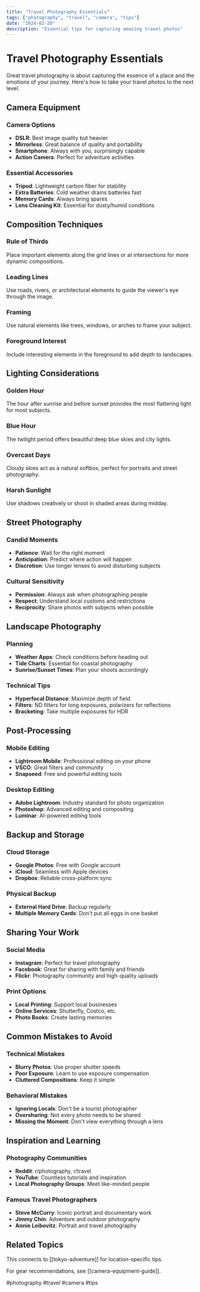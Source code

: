 ```yaml
---
title: "Travel Photography Essentials"
tags: ["photography", "travel", "camera", "tips"]
date: "2024-02-20"
description: "Essential tips for capturing amazing travel photos"
---
```


# Travel Photography Essentials

Great travel photography is about capturing the essence of a place and the emotions of your journey. Here's how to take your travel photos to the next level.

## Camera Equipment

### Camera Options
- **DSLR**: Best image quality but heavier
- **Mirrorless**: Great balance of quality and portability
- **Smartphone**: Always with you, surprisingly capable
- **Action Camera**: Perfect for adventure activities

### Essential Accessories
- **Tripod**: Lightweight carbon fiber for stability
- **Extra Batteries**: Cold weather drains batteries fast
- **Memory Cards**: Always bring spares
- **Lens Cleaning Kit**: Essential for dusty/humid conditions

## Composition Techniques

### Rule of Thirds
Place important elements along the grid lines or at intersections for more dynamic compositions.

### Leading Lines
Use roads, rivers, or architectural elements to guide the viewer's eye through the image.

### Framing
Use natural elements like trees, windows, or arches to frame your subject.

### Foreground Interest
Include interesting elements in the foreground to add depth to landscapes.

## Lighting Considerations

### Golden Hour
The hour after sunrise and before sunset provides the most flattering light for most subjects.

### Blue Hour
The twilight period offers beautiful deep blue skies and city lights.

### Overcast Days
Cloudy skies act as a natural softbox, perfect for portraits and street photography.

### Harsh Sunlight
Use shadows creatively or shoot in shaded areas during midday.

## Street Photography

### Candid Moments
- **Patience**: Wait for the right moment
- **Anticipation**: Predict where action will happen
- **Discretion**: Use longer lenses to avoid disturbing subjects

### Cultural Sensitivity
- **Permission**: Always ask when photographing people
- **Respect**: Understand local customs and restrictions
- **Reciprocity**: Share photos with subjects when possible

## Landscape Photography

### Planning
- **Weather Apps**: Check conditions before heading out
- **Tide Charts**: Essential for coastal photography
- **Sunrise/Sunset Times**: Plan your shoots accordingly

### Technical Tips
- **Hyperfocal Distance**: Maximize depth of field
- **Filters**: ND filters for long exposures, polarizers for reflections
- **Bracketing**: Take multiple exposures for HDR

## Post-Processing

### Mobile Editing
- **Lightroom Mobile**: Professional editing on your phone
- **VSCO**: Great filters and community
- **Snapseed**: Free and powerful editing tools

### Desktop Editing
- **Adobe Lightroom**: Industry standard for photo organization
- **Photoshop**: Advanced editing and compositing
- **Luminar**: AI-powered editing tools

## Backup and Storage

### Cloud Storage
- **Google Photos**: Free with Google account
- **iCloud**: Seamless with Apple devices
- **Dropbox**: Reliable cross-platform sync

### Physical Backup
- **External Hard Drive**: Backup regularly
- **Multiple Memory Cards**: Don't put all eggs in one basket

## Sharing Your Work

### Social Media
- **Instagram**: Perfect for travel photography
- **Facebook**: Great for sharing with family and friends
- **Flickr**: Photography community and high-quality uploads

### Print Options
- **Local Printing**: Support local businesses
- **Online Services**: Shutterfly, Costco, etc.
- **Photo Books**: Create lasting memories

## Common Mistakes to Avoid

### Technical Mistakes
- **Blurry Photos**: Use proper shutter speeds
- **Poor Exposure**: Learn to use exposure compensation
- **Cluttered Compositions**: Keep it simple

### Behavioral Mistakes
- **Ignoring Locals**: Don't be a tourist photographer
- **Oversharing**: Not every photo needs to be shared
- **Missing the Moment**: Don't view everything through a lens

## Inspiration and Learning

### Photography Communities
- **Reddit**: r/photography, r/travel
- **YouTube**: Countless tutorials and inspiration
- **Local Photography Groups**: Meet like-minded people

### Famous Travel Photographers
- **Steve McCurry**: Iconic portrait and documentary work
- **Jimmy Chin**: Adventure and outdoor photography
- **Annie Leibovitz**: Portrait and travel photography

## Related Topics

This connects to [[tokyo-adventure]] for location-specific tips.

For gear recommendations, see [[camera-equipment-guide]].

#photography #travel #camera #tips